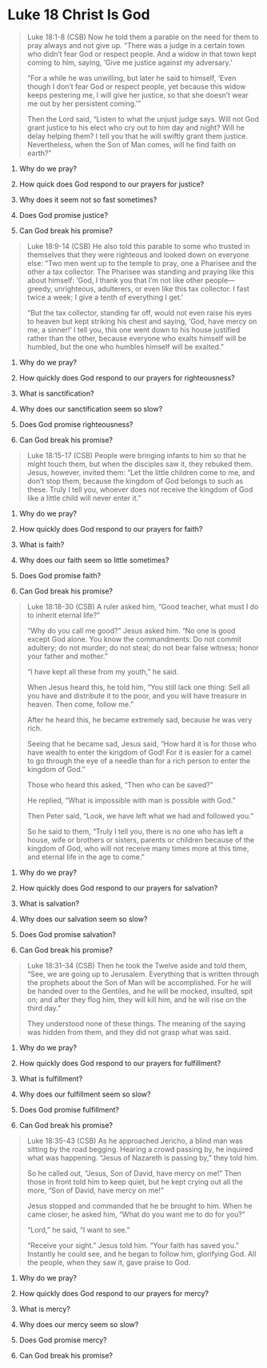 # Luke 18 Christ Is God

>Luke 18:1-8 (CSB) Now he told them a parable on the need for them to pray always and not give up. “There was a judge in a certain town who didn’t fear God or respect people. And a widow in that town kept coming to him, saying, ‘Give me justice against my adversary.’
>
>“For a while he was unwilling, but later he said to himself, ‘Even though I don’t fear God or respect people, yet because this widow keeps pestering me, I will give her justice, so that she doesn’t wear me out by her persistent coming.’”
>
>Then the Lord said, “Listen to what the unjust judge says. Will not God grant justice to his elect who cry out to him day and night? Will he delay helping them? I tell you that he will swiftly grant them justice. Nevertheless, when the Son of Man comes, will he find faith on earth?”

1. Why do we pray?

2. How quick does God respond to our prayers for justice?

3. Why does it seem not so fast sometimes?

4. Does God promise justice?

5. Can God break his promise?

>Luke 18:9-14 (CSB) He also told this parable to some who trusted in themselves that they were righteous and looked down on everyone else: “Two men went up to the temple to pray, one a Pharisee and the other a tax collector. The Pharisee was standing and praying like this about himself: ‘God, I thank you that I’m not like other people—greedy, unrighteous, adulterers, or even like this tax collector. I fast twice a week; I give a tenth of everything I get.’
>
>“But the tax collector, standing far off, would not even raise his eyes to heaven but kept striking his chest and saying, ‘God, have mercy on me, a sinner!’ I tell you, this one went down to his house justified rather than the other, because everyone who exalts himself will be humbled, but the one who humbles himself will be exalted.”

1. Why do we pray?

2. How quickly does God respond to our prayers for righteousness?

3. What is sanctification?

4. Why does our sanctification seem so slow?

5. Does God promise righteousness?

6. Can God break his promise?

>Luke 18:15-17 (CSB) People were bringing infants to him so that he might touch them, but when the disciples saw it, they rebuked them. Jesus, however, invited them: “Let the little children come to me, and don’t stop them, because the kingdom of God belongs to such as these. Truly I tell you, whoever does not receive the kingdom of God like a little child will never enter it.”

1. Why do we pray?

2. How quickly does God respond to our prayers for faith?

3. What is faith?

4. Why does our faith seem so little sometimes?

5. Does God promise faith?

6. Can God break his promise?

>Luke 18:18-30 (CSB) A ruler asked him, “Good teacher, what must I do to inherit eternal life?”
>
>“Why do you call me good?” Jesus asked him. “No one is good except God alone. You know the commandments: Do not commit adultery; do not murder; do not steal; do not bear false witness; honor your father and mother.”
>
>“I have kept all these from my youth,” he said.
>
>When Jesus heard this, he told him, “You still lack one thing: Sell all you have and distribute it to the poor, and you will have treasure in heaven. Then come, follow me.”
>
>After he heard this, he became extremely sad, because he was very rich.
>
>Seeing that he became sad, Jesus said, “How hard it is for those who have wealth to enter the kingdom of God! For it is easier for a camel to go through the eye of a needle than for a rich person to enter the kingdom of God.”
>
>Those who heard this asked, “Then who can be saved?”
>
>He replied, “What is impossible with man is possible with God.”
>
>Then Peter said, “Look, we have left what we had and followed you.”
>
>So he said to them, “Truly I tell you, there is no one who has left a house, wife or brothers or sisters, parents or children because of the kingdom of God, who will not receive many times more at this time, and eternal life in the age to come.”

1. Why do we pray?

2. How quickly does God respond to our prayers for salvation?

3. What is salvation?

4. Why does our salvation seem so slow?

5. Does God promise salvation?

6. Can God break his promise?

>Luke 18:31-34 (CSB) Then he took the Twelve aside and told them, “See, we are going up to Jerusalem. Everything that is written through the prophets about the Son of Man will be accomplished. For he will be handed over to the Gentiles, and he will be mocked, insulted, spit on; and after they flog him, they will kill him, and he will rise on the third day.”
>
>They understood none of these things. The meaning of the saying was hidden from them, and they did not grasp what was said.

1. Why do we pray?

2. How quickly does God respond to our prayers for fulfillment?

3. What is fulfillment?

4. Why does our fulfillment seem so slow?

5. Does God promise fulfillment?

6. Can God break his promise?

>Luke 18:35-43 (CSB) As he approached Jericho, a blind man was sitting by the road begging. Hearing a crowd passing by, he inquired what was happening. “Jesus of Nazareth is passing by,” they told him.
>
>So he called out, “Jesus, Son of David, have mercy on me!” Then those in front told him to keep quiet, but he kept crying out all the more, “Son of David, have mercy on me!”
>
>Jesus stopped and commanded that he be brought to him. When he came closer, he asked him, “What do you want me to do for you?”
>
>“Lord,” he said, “I want to see.”
>
>“Receive your sight.” Jesus told him. “Your faith has saved you.” Instantly he could see, and he began to follow him, glorifying God. All the people, when they saw it, gave praise to God.

1. Why do we pray?

2. How quickly does God respond to our prayers for mercy?

3. What is mercy?

4. Why does our mercy seem so slow?

5. Does God promise mercy?

6. Can God break his promise?
